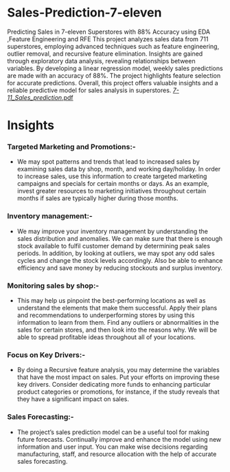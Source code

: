 # Sales-Prediction-7-eleven
Predicting Sales in 7-eleven Superstores with 88% Accuracy using EDA ,Feature Engineering and  RFE
This project analyzes sales data from 711 superstores, employing advanced techniques such as feature engineering, outlier removal, and recursive feature elimination. Insights are gained through exploratory data analysis, revealing relationships between variables. By developing a linear regression model, weekly sales predictions are made with an accuracy of 88%. The project highlights feature selection for accurate predictions. Overall, this project offers valuable insights and a reliable predictive model for sales analysis in superstores.
[_7-11_Sales_prediction_.pdf](https://github.com/KundanMooo/Sales-Prediction-7-eleven/files/11684827/_7-11_Sales_prediction_.pdf)


#  Insights
### Targeted Marketing and Promotions:-
- We may spot patterns and trends that lead to increased sales by examining sales data by shop,
month, and working day/holiday. In order to increase sales, use this information to create
targeted marketing campaigns and specials for certain months or days. As an example, invest
greater resources to marketing initiatives throughout certain months if sales are typically
higher during those months.
### Inventory management:-
- We may improve your inventory management by understanding the sales distribution and
anomalies. We can make sure that there is enough stock available to fulfil customer demand
by determining peak sales periods. In addition, by looking at outliers, we may spot any odd
sales cycles and change the stock levels accordingly. Also be able to enhance efficiency and
save money by reducing stockouts and surplus inventory. 
### Monitoring sales by shop:-
- This may help us pinpoint the best-performing locations as well as understand the elements
that make them successful. Apply their plans and recommendations to underperforming
stores by using this information to learn from them. Find any outliers or abnormalities in
the sales for certain stores, and then look into the reasons why. We will be able to spread
profitable ideas throughout all of your locations.
### Focus on Key Drivers:-
- By doing a Recursive feature analysis, you may determine the variables that have the most
impact on sales. Put your efforts on improving these key drivers. Consider dedicating more
funds to enhancing particular product categories or promotions, for instance, if the study
reveals that they have a significant impact on sales.
### Sales Forecasting:-
- The project’s sales prediction model can be a useful tool for making future forecasts. Continually
improve and enhance the model using new information and user input. You can
make wise decisions regarding manufacturing, staff, and resource allocation with the help of
accurate sales forecasting.
